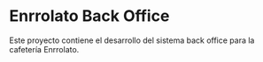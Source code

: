 # Enrrolato Back Office
Este proyecto contiene el desarrollo del sistema back office para la cafetería Enrrolato.